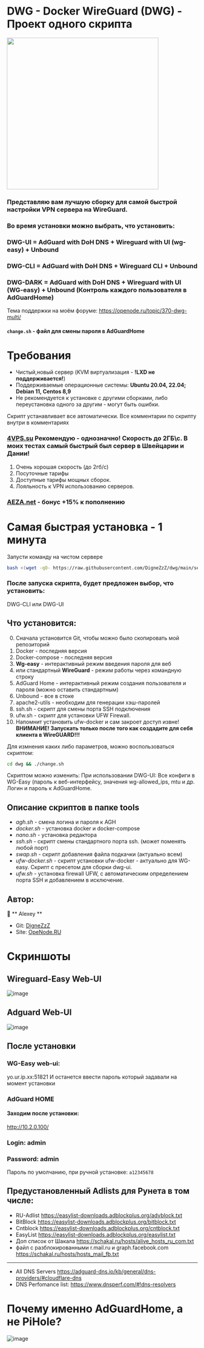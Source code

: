# DWG - Docker WireGuard (DWG) - Проект одного скрипта 
<a href="https://github.com/DigneZzZ/dwg/blob/main/tools/README.md"><img src="https://user-images.githubusercontent.com/50312583/231138618-750b4b04-ade0-4e67-852e-f103030684a9.png" width="400"></a>

### Представляю вам лучшую сборку для самой быстрой настройки VPN сервера на WireGuard.
### Во время установки можно выбрать, что установить: 
### **DWG-UI** = AdGuard with DoH DNS +  Wireguard with UI (wg-easy) + Unbound 
### **DWG-CLI** = AdGuard with DoH DNS +  Wireguard CLI + Unbound 
### **DWG-DARK** = AdGuard with DoH DNS +  Wireguard with UI (WG-easy) + Unbound  (Контроль каждого пользователя в AdGuardHome)
Тема поддержки на моём форуме:
https://openode.ru/topic/370-dwg-multi/

#### `change.sh` - файл для смены пароля в AdGuardHome

# Требования
* Чистый,новый сервер (KVM виртуализация - **!LXD не поддерживается!**) 
* Поддерживаемые операционные системы: **Ubuntu 20.04, 22.04; Debian 11, Centos 8,9**
* Не рекомендуется к установке с другими сборками, либо переустановка одного за другим - могут быть ошибки.

Скрипт устанавливает все автоматически.
Все комментарии по скрипту внутри в комментариях

### [4VPS.su](https://4vps.su/account/r/18170) Рекомендую - однозначно! Скорость до 2ГБ\с. В моих тестах самый быстрый был сервер в Швейцарии и Дании!
1. Очень хорошая скорость (до 2гб/с)
2. Посуточные тарифы
3. Доступные тарифы мощных сборок.
4. Лояльность к VPN использованию серверов.
### [AEZA.net](https://aeza.net/?ref=377137)  -  бонус +15% к пополнению


# Самая быстрая установка - 1 минута

Запусти команду на чистом сервере

```bash
bash <(wget -qO- https://raw.githubusercontent.com/DigneZzZ/dwg/main/set-up.sh)
```

### После запуска скрипта, будет предложен выбор, что установить:
DWG-CLI или DWG-UI
## Что установится:

0. Сначала установится Git, чтобы можно было скопировать мой репозиторий
1. Docker - последняя версия
2. Docker-compose - последняя версия
3. **Wg-easy** - интерактивный режим введения пароля для веб 
3. или стандартный **WireGuard** - режим работы через командную строку
4. AdGuard Home - интерактивный режим создания пользователя и пароля (можно оставить стандартным)
5. Unbound - все в стоке
6. apache2-utils - необходим для генерации хэш-паролей
7. ssh.sh - скрипт для смены порта SSH подключения
8. ufw.sh - скрипт для установки UFW Firewall.
9. Напомнит установить ufw-docker и сам закроет доступ извне! **ВНИМАНИЕ! Запускать только после того как создадите для себя клиента в WireGUARD!!!**

Для измнения каких либо параметров, можно воспользоваться скриптом:
```bash
cd dwg && ./change.sh
```
Скриптом можно изменить:
При использовании DWG-UI: Все конфиги в WG-Easy (пароль к веб-интерфейсу, значения wg-allowed_ips, mtu и др.
Логин и пароль к AdGuardHome.

## Описание скриптов в папке tools
* *agh.sh* - смена логина и пароля к AGH 
* *docker.sh* - установка docker и docker-compose
* *nano.sh* -  установка редактора
* *ssh.sh* - скрипт смены стандартного порта ssh. (может поменять любой порт)
* *swap.sh* -  скрипт добавления файла подкачки (актуально всем)
* *ufw-docker.sh* - скрипт установки ufw-docker - актуально для WG-easy. Скрипт с пресетом для сборки dwg-ui.
* *ufw.sh* - установка firewall UFW, с автоматическим определением порта SSH и добавлением в исключение.

## Автор:

👤 ** Alexey **
* Git: [DigneZzZ](https://github.com/DigneZzZ)
* Site: [OpeNode.RU](https://openode.ru)

# Скриншоты
## Wireguard-Easy Web-UI
![image](https://user-images.githubusercontent.com/50312583/206703310-3bc8f759-91fa-42db-8d43-eca0050c70bf.png)

## Adguard Web-UI
![image](https://user-images.githubusercontent.com/50312583/206703207-f3bd39f1-72c7-458c-9893-ad2126a0d47b.png)



## После установки

### WG-Easy web-ui:
yo.ur.ip.xx:51821 
И останется ввести пароль который задавали на момент установки


### AdGuard HOME 
#### Заходим после установки:
http://10.2.0.100/  

### Login: **admin** 
### Password: **admin**
Пароль по умолчанию, при ручной установке: `a12345678`


## Предустановленный Adlists для Рунета в том числе:
* RU-Adlist
https://easylist-downloads.adblockplus.org/advblock.txt
* BitBlock
https://easylist-downloads.adblockplus.org/bitblock.txt
* Cntblock
https://easylist-downloads.adblockplus.org/cntblock.txt
* EasyList
https://easylist-downloads.adblockplus.org/easylist.txt
* Доп список от Шакала
https://schakal.ru/hosts/alive_hosts_ru_com.txt
* файл с разблокированными r.mail.ru и graph.facebook.com
https://schakal.ru/hosts/hosts_mail_fb.txt
---
* All DNS Servers
https://adguard-dns.io/kb/general/dns-providers/#cloudflare-dns
* DNS Perfomance list:
https://www.dnsperf.com/#!dns-resolvers

# Почему именно AdGuardHome, а не PiHole?
![image](https://user-images.githubusercontent.com/50312583/229718610-cfa5dc9b-08a6-4761-b8e7-f54315afab57.png)
